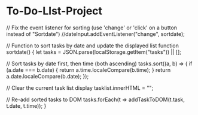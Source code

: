# To-Do-LIst-Project

// Fix the event listener for sorting (use 'change' or 'click' on a button instead of "Sortdate")
//dateInput.addEventListener("change", sortdate);

// Function to sort tasks by date and update the displayed list
function sortdate() {
  let tasks = JSON.parse(localStorage.getItem("tasks")) || [];

  // Sort tasks by date first, then time (both ascending)
  tasks.sort((a, b) => {
    if (a.date === b.date) {
      return a.time.localeCompare(b.time);
    }
    return a.date.localeCompare(b.date);
  });

  // Clear the current task list display
  tasklist.innerHTML = "";

  // Re-add sorted tasks to DOM
  tasks.forEach(t => addTaskToDOM(t.task, t.date, t.time));
}
